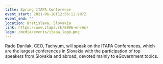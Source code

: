 ```yaml
---
title: Spring ITAPA Conference
event_start: 2021-06-10T12:56:11.987Z
event_end: ""
location: Bratislava, Slovakia
link: https://www.itapa.sk/8996-en/en/
logo: /media/events/itapa_logo.png
---
```

Rado Danilak, CEO, Tachyum, will speak on the ITAPA Conferences, which are the largest conferences in Slovakia with the participation of top speakers from Slovakia and abroad, devoted mainly to eGovernment topics.
